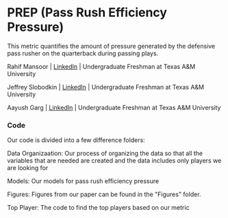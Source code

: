 # PREP (Pass Rush Efficiency Pressure)
This metric quantifies the amount of pressure generated by the defensive pass rusher on the quarterback during passing plays.

Rahif Mansoor | [LinkedIn](https://www.linkedin.com/in/rahif-mansoor-8a3b9522b/) | Undergraduate Freshman at Texas A&M University

Jeffrey Slobodkin | [LinkedIn](https://www.linkedin.com/in/jeffrey-slobodkin/) | Undergraduate Freshman at Texas A&M University

Aayush Garg | [LinkedIn](https://www.linkedin.com/in/aayushg1414/) | Undergraduate Freshman at Texas A&M University

### Code
Our code is divided into a few difference folders:

Data Organizaation: Our process of organizing the data so that all the variables that are needed are created and the data includes only players we are looking for

Models: Our models for pass rush efficiency pressure

Figures: Figures from our paper can be found in the "Figures" folder.

Top Player: The code to find the top players based on our metric
